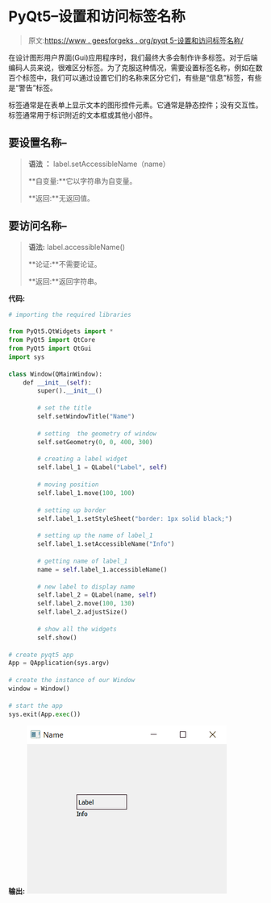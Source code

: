 # PyQt5–设置和访问标签名称

> 原文:[https://www . geesforgeks . org/pyqt 5-设置和访问标签名称/](https://www.geeksforgeeks.org/pyqt5-setting-and-accessing-name-of-a-label/)

在设计图形用户界面(Gui)应用程序时，我们最终大多会制作许多标签。对于后端编码人员来说，很难区分标签。为了克服这种情况，需要设置标签名称，例如在数百个标签中，我们可以通过设置它们的名称来区分它们，有些是“信息”标签，有些是“警告”标签。

标签通常是在表单上显示文本的图形控件元素。它通常是静态控件；没有交互性。标签通常用于标识附近的文本框或其他小部件。

## 要设置名称–

> **语法 ：** label.setAccessibleName（name）
> 
> **自变量:**它以字符串为自变量。
> 
> **返回:**无返回值。

## 要访问名称–

> **语法:** label.accessibleName()
> 
> **论证:**不需要论证。
> 
> **返回:**返回字符串。

**代码:**

```py
# importing the required libraries

from PyQt5.QtWidgets import * 
from PyQt5 import QtCore
from PyQt5 import QtGui
import sys

class Window(QMainWindow):
    def __init__(self):
        super().__init__()

        # set the title
        self.setWindowTitle("Name")

        # setting  the geometry of window
        self.setGeometry(0, 0, 400, 300)

        # creating a label widget
        self.label_1 = QLabel("Label", self)

        # moving position
        self.label_1.move(100, 100)

        # setting up border
        self.label_1.setStyleSheet("border: 1px solid black;")

        # setting up the name of label_1
        self.label_1.setAccessibleName("Info")

        # getting name of label_1
        name = self.label_1.accessibleName()

        # new label to display name
        self.label_2 = QLabel(name, self)
        self.label_2.move(100, 130)
        self.label_2.adjustSize()

        # show all the widgets
        self.show()

# create pyqt5 app
App = QApplication(sys.argv)

# create the instance of our Window
window = Window()

# start the app
sys.exit(App.exec())
```

**输出:**
![get-name-QLabel-pyqt](img/6896727710b36a531d531223244e654f.png)